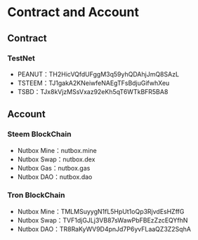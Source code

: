 # Contract and Account

## Contract

### TestNet

* PEANUT：TH2HicVQfdUFggM3q59yhQDAhjJmQ8SAzL
* TSTEEM：TJ1gakA2KNeiwfeNAEgTFsBdjuGifwhXeu
* TSBD：TJx8kVjzMSsVxaz92eKh5qT6WTkBFR5BA8

## Account

### Steem BlockChain

* Nutbox Mine：nutbox.mine
* Nutbox Swap：nutbox.dex
* Nutbox Gas：nutbox.gas
* Nutbox DAO：nutbox.dao

### Tron BlockChain

* Nutbox Mine：TMLMSuyygN1fL5HpUt1oQp3RjvdEsHZffG
* Nutbox Swap：TVF1djGJLj3VB87sWawPbFBEzZzcEQYfhN
* Nutbox DAO：TR8RaKyWV9D4pnJd7P6yvFLaaQZ3Z2SqhA

